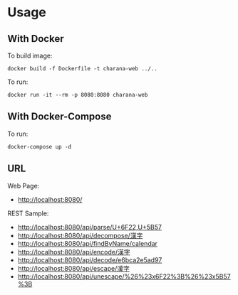 # Usage

## With Docker

To build image:

    docker build -f Dockerfile -t charana-web ../..

To run:

    docker run -it --rm -p 8080:8080 charana-web

## With Docker-Compose

To run:

    docker-compose up -d

## URL

Web Page:

- <http://localhost:8080/>

REST Sample:

- <http://localhost:8080/api/parse/U+6F22,U+5B57>
- <http://localhost:8080/api/decompose/漢字>
- <http://localhost:8080/api/findByName/calendar>
- <http://localhost:8080/api/encode/漢字>
- <http://localhost:8080/api/decode/e6bca2e5ad97>
- <http://localhost:8080/api/escape/漢字>
- <http://localhost:8080/api/unescape/%26%23x6F22%3B%26%23x5B57%3B>

